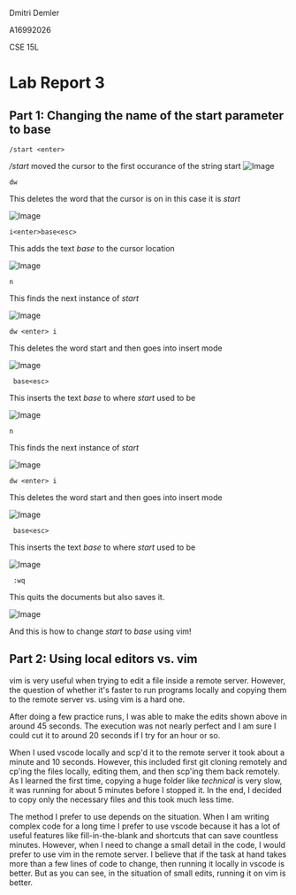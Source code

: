 Dmitri Demler
  
A16992026
  
CSE 15L
# Lab Report 3

## Part 1: Changing the name of the **start** parameter to **base**

````/start <enter>````

*/start* moved the cursor to the first occurance of the string start
![Image](https://dimapdemler.github.io/cse15l-lab-reports/images/labreport4image1.jpg)

````dw````

This deletes the word that the cursor is on in this case it is *start*

![Image](https://dimapdemler.github.io/cse15l-lab-reports/images/labreport4image2.jpg)

````i<enter>base<esc>````

This adds the text *base* to the cursor location

![Image](https://dimapdemler.github.io/cse15l-lab-reports/images/labreport4image3.jpg)


````n````

This finds the next instance of *start*

![Image](https://dimapdemler.github.io/cse15l-lab-reports/images/labreport4image4.jpg)


````dw <enter> i ````

This deletes the word start and then goes into insert mode

![Image](https://dimapdemler.github.io/cse15l-lab-reports/images/labreport4image5.jpg)

```` base<esc>````

This inserts the text *base* to where *start* used to be

![Image](https://dimapdemler.github.io/cse15l-lab-reports/images/labreport4image6.jpg)

````n````

This finds the next instance of *start*

![Image](https://dimapdemler.github.io/cse15l-lab-reports/images/labreport4image8.jpg)

````dw <enter> i ````

This deletes the word start and then goes into insert mode

![Image](https://dimapdemler.github.io/cse15l-lab-reports/images/labreport4image9.jpg)

```` base<esc>````

This inserts the text *base* to where *start* used to be

![Image](https://dimapdemler.github.io/cse15l-lab-reports/images/labreport4image10.jpg)

```` :wq````

This quits the documents but also saves it.

![Image](https://dimapdemler.github.io/cse15l-lab-reports/images/labreport4image7.jpg)

And this is how to change *start* to *base* using vim!



## Part 2: Using local editors vs. vim

vim is very useful when trying to edit a file inside a remote server. However, the question of whether it's faster to run programs locally and copying them to the remote server vs. using vim is a hard one. 

After doing a few practice runs, I was able to make the edits shown above in around 45 seconds. The execution was not nearly perfect and I am sure I could cut it to around 20 seconds if I try for an hour or so. 

When I used vscode locally and scp'd it to the remote server it took about a minute and 10 seconds. However, this included first git cloning remotely and cp'ing the files locally, editing them, and then scp'ing them back remotely. As I learned the first time, copying a huge folder like *technical* is very slow, it was running for about 5 minutes before I stopped it. In the end, I decided to copy only the necessary files and this took much less time. 

The method I prefer to use depends on the situation. When I am writing complex code for a long time I prefer to use vscode because it has a lot of useful features like fill-in-the-blank and shortcuts that can save countless minutes. However, when I need to change a small detail in the code, I would prefer to use vim in the remote server. I believe that if the task at hand takes more than a few lines of code to change, then running it locally in vscode is better. But as you can see, in the situation of small edits, running it on vim is better.

